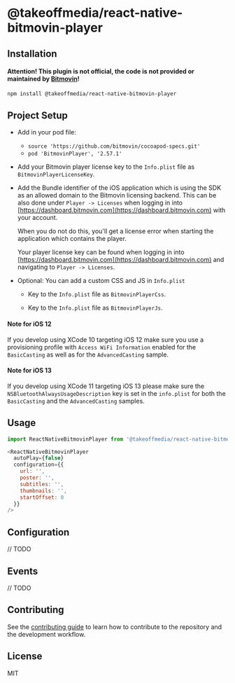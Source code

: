 # @takeoffmedia/react-native-bitmovin-player
## Installation

#### Attention! This plugin is not official, the code is not provided or maintained by [Bitmovin](https://bitmovin.com)!

```sh
npm install @takeoffmedia/react-native-bitmovin-player
```
## Project Setup

+ Add in your pod file:
  + `source 'https://github.com/bitmovin/cocoapod-specs.git'`
  + `pod 'BitmovinPlayer', '2.57.1'`

+   Add your Bitmovin player license key to the `Info.plist` file as `BitmovinPlayerLicenseKey`.

+   Add the Bundle identifier of the iOS application which is using the SDK as an allowed domain to the Bitmovin licensing backend. This can be also done under `Player -> Licenses` when logging in into [https://dashboard.bitmovin.com](https://dashboard.bitmovin.com) with your account.

    When you do not do this, you'll get a license error when starting the application which contains the player.

    Your player license key can be found when logging in into [https://dashboard.bitmovin.com](https://dashboard.bitmovin.com) and navigating to `Player -> Licenses`.


+ Optional: You can add a custom CSS and JS in `Info.plist`

    + Key to the `Info.plist` file as `BitmovinPlayerCss`.

    + Key to the `Info.plist` file as `BitmovinPlayerJs`.


#### Note for iOS 12
If you develop using XCode 10 targeting iOS 12 make sure you use a provisioning profile with `Access WiFi Information` enabled for the `BasicCasting` as well as for the `AdvancedCasting` sample.

#### Note for iOS 13
If you develop using XCode 11 targeting iOS 13 please make sure the `NSBluetoothAlwaysUsageDescription` key is set in the `info.plist` for both the `BasicCasting` and the `AdvancedCasting` samples.

## Usage

```js
import ReactNativeBitmovinPlayer from '@takeoffmedia/react-native-bitmovin-player';

<ReactNativeBitmovinPlayer
  autoPlay={false}
  configuration={{
    url: '',
    poster: '',
    subtitles: '',
    thumbnails: '',
    startOffset: 0
  }}
/>

```
## Configuration

// TODO
## Events

// TODO
## Contributing

See the [contributing guide](CONTRIBUTING.md) to learn how to contribute to the repository and the development workflow.

## License

MIT
